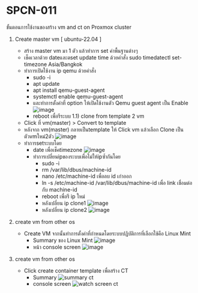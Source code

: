# SPCN-011
ขั้นตอนการใช้งานของสร้าง vm and ct on Proxmox cluster

1) Create master vm [ ubuntu-22.04 ]
   - สร้าง master vm มา 1 ตัว แล้วทำการ set ค่าพื้นฐานต่างๆ
   - เช็คเวลาด้วย dateและตset update time ด้วยคำสั่ง sudo timedatectl set-timezone Asia/Bangkok
   - ทำการเปิดใช้งาน ip qemu ด้วยคำสั่ง
       - sudo -i
       - apt update
       - apt install qemu-guest-agent
       - systemctl enable qemu-guest-agent
       - และทำการตั้งค่าที่ option ให้เปิดใช้งานตัว Qemu guest agent เป็น Enable 
        ![image](https://user-images.githubusercontent.com/117457958/207245641-40c1e992-fb5d-4e89-9abb-ed9f05b29cbf.png)
       - reboot เพื่อรีระบบ
   1.1) clone from template 2 vm
   - Click ที่ vm(master) > Convert to template
   -  หลังจาก vm(master) กลายเป็นtemplate ให้ Click vm แล้วเลือก Clone เป็นตัวvmใหม่2ตัว
      ![image](https://user-images.githubusercontent.com/117457958/207246162-80db51e3-06a4-4612-9ce4-f3f0d73dc0b9.png)
   - ทำการsetระบบโดย
        - date เพื่อเช็คtimezone
          ![image](https://user-images.githubusercontent.com/117457958/207246791-4c5e1549-ce47-4935-952b-6e9f3d2b3e4e.png)  
        - ทำการเปลี่ยนipของระบบเพื่อไม่ให้ipซ้ำกันโดย
            - sudo -i
            - rm /var/lib/dbus/machine-id
            - nano /etc/machine-id เพื่อลบ id เก่าออก
            - ln -s /etc/machine-id /var/lib/dbus/machine-id เพื่อ link เชื่อมต่อกับ machine-id
            - reboot เพื่อรี ip ใหม่
            - หลังเปลี่ยน ip clone1
              ![image](https://user-images.githubusercontent.com/117457958/207247626-83228b36-15a4-4913-8c34-918f76c37b68.png)
            - หลังเปลี่ยน ip clone2
              ![image](https://user-images.githubusercontent.com/117457958/207247778-d61f8934-738d-4b58-b7a7-470fc346855a.png)
 
2) create vm from other os
   - Create VM จากนั้นทำการตั้งค่าที่กำหนดโดยระบบปฏิบัติการที่เลือกใช้คือ Linux Mint
      - Summary ของ Linux Mint
        ![image](https://user-images.githubusercontent.com/117457958/207251300-bb701464-f28b-41a3-b44d-512b11256982.png)
      - หน้า console screen
        ![image](https://user-images.githubusercontent.com/117457958/207248904-fa734360-f55c-472a-be04-c08ad74ab706.png)  

3) create vm from other os
   - Click create container template เพื่อสร้าง CT
      - Summary 
        ![summary ct](https://user-images.githubusercontent.com/119097660/206991056-5ab02e66-2cb3-4f75-b49c-8512e565e7f3.png)
      - console screen 
        ![watch screen  ct](https://user-images.githubusercontent.com/119097660/206991066-895b52ea-7bcc-41a7-a1da-aa7b5cf7c098.png)
